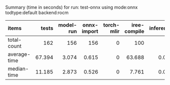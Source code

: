 Summary (time in seconds) for run: test-onnx using mode:onnx todtype:default backend:rocm

| items        |   tests |   model-run |   onnx-import |   torch-mlir |   iree-compile |   inference |
|:-------------|--------:|------------:|--------------:|-------------:|---------------:|------------:|
| total-count  | 162     |     156     |       156     |            0 |        100     |       0     |
| average-time |  67.394 |       3.074 |         0.615 |            0 |         63.688 |       0.017 |
| median-time  |  11.185 |       2.873 |         0.526 |            0 |          7.761 |       0.025 |
